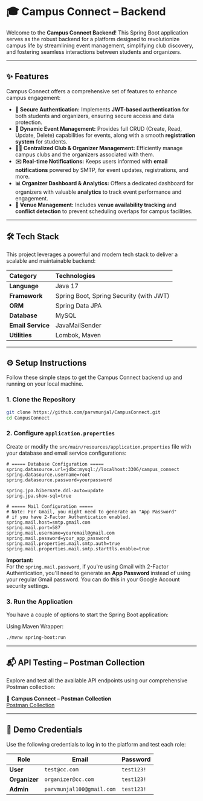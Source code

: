 # 🎓 Campus Connect – Backend

Welcome to the **Campus Connect Backend**! This Spring Boot application serves as the robust backend for a platform designed to revolutionize campus life by streamlining event management, simplifying club discovery, and fostering seamless interactions between students and organizers.

---

## ✨ Features

Campus Connect offers a comprehensive set of features to enhance campus engagement:

* **🔐 Secure Authentication:** Implements **JWT-based authentication** for both students and organizers, ensuring secure access and data protection.
* **📅 Dynamic Event Management:** Provides full CRUD (Create, Read, Update, Delete) capabilities for events, along with a smooth **registration system** for students.
* **🧑‍🎓 Centralized Club & Organizer Management:** Efficiently manage campus clubs and the organizers associated with them.
* **✉️ Real-time Notifications:** Keeps users informed with **email notifications** powered by SMTP, for event updates, registrations, and more.
* **📊 Organizer Dashboard & Analytics:** Offers a dedicated dashboard for organizers with valuable **analytics** to track event performance and engagement.
* **🏫 Venue Management:** Includes **venue availability tracking** and **conflict detection** to prevent scheduling overlaps for campus facilities.

---

## 🛠️ Tech Stack

This project leverages a powerful and modern tech stack to deliver a scalable and maintainable backend:

| Category        | Technologies                              |
| :-------------- | :---------------------------------------- |
| **Language**    | Java 17                                   |
| **Framework**   | Spring Boot, Spring Security (with JWT)   |
| **ORM**         | Spring Data JPA                           |
| **Database**    | MySQL                                     |
| **Email Service** | JavaMailSender                          |
| **Utilities**   | Lombok, Maven                             |

---

## ⚙️ Setup Instructions

Follow these simple steps to get the Campus Connect backend up and running on your local machine.

### 1. Clone the Repository

```bash
git clone https://github.com/parvmunjal/CampusConnect.git
cd CampusConnect
```

### 2. Configure `application.properties`

Create or modify the `src/main/resources/application.properties` file with your database and email service configurations:

```properties
# ===== Database Configuration =====
spring.datasource.url=jdbc:mysql://localhost:3306/campus_connect
spring.datasource.username=root
spring.datasource.password=yourpassword

spring.jpa.hibernate.ddl-auto=update
spring.jpa.show-sql=true

# ===== Mail Configuration =====
# Note: For Gmail, you might need to generate an "App Password"
# if you have 2-Factor Authentication enabled.
spring.mail.host=smtp.gmail.com
spring.mail.port=587
spring.mail.username=youremail@gmail.com
spring.mail.password=your_app_password
spring.mail.properties.mail.smtp.auth=true
spring.mail.properties.mail.smtp.starttls.enable=true
```

**Important:**  
For the `spring.mail.password`, if you're using Gmail with 2-Factor Authentication, you'll need to generate an **App Password** instead of using your regular Gmail password. You can do this in your Google Account security settings.

### 3. Run the Application

You have a couple of options to start the Spring Boot application:

Using Maven Wrapper:

```bash
./mvnw spring-boot:run
```

---

## 📬 API Testing – Postman Collection

Explore and test all the available API endpoints using our comprehensive Postman collection:

🔗 **Campus Connect – Postman Collection**  
[Postman Collection](https://.postman.co/workspace/My-Workspace~412d259d-40d9-4dac-8f21-eb1e52e69448/collection/34268040-5cc2c6ac-21d3-42e2-b0d2-83b747c2032c?action=share&creator=34268040&active-environment=34268040-83444639-dbbf-41ce-8e1a-a63c3cf76ab1)

---

## 🧪 Demo Credentials

Use the following credentials to log in to the platform and test each role:

| Role      | Email                        | Password    |
|-----------|------------------------------|-------------|
| **User**       | `test@cc.com`                 | `test123!`   |
| **Organizer**  | `organizer@cc.com`            | `test123!`   |
| **Admin**      | `parvmunjal100@gmail.com`     | `test123!`   |
